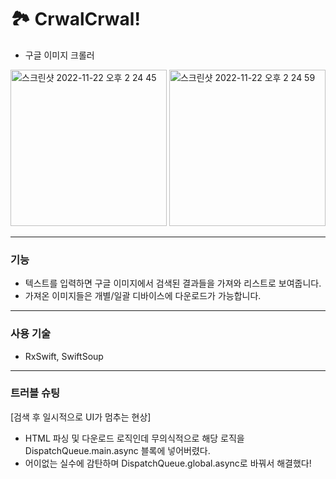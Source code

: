 # 🏞 CrwalCrwal!
 - 구글 이미지 크롤러
 <img width="250" alt="스크린샷 2022-11-22 오후 2 24 45" src="https://user-images.githubusercontent.com/44960073/203229197-a0eac7cb-68fe-4144-a0ed-e47fb53136b5.png">
 <img width="250" alt="스크린샷 2022-11-22 오후 2 24 59" src="https://user-images.githubusercontent.com/44960073/203230154-dbe6d847-46cf-4fb0-af2b-8a0a720f2d27.png">
 
 
---
### 기능
- 텍스트를 입력하면 구글 이미지에서 검색된 결과들을 가져와 리스트로 보여줍니다.
- 가져온 이미지들은 개별/일괄 디바이스에 다운로드가 가능합니다.


---
### 사용 기술
 - RxSwift, SwiftSoup


---
### 트러블 슈팅
 [검색 후 일시적으로 UI가 멈추는 현상]
  - HTML 파싱 및 다운로드 로직인데 무의식적으로 해당 로직을 DispatchQueue.main.async 블록에 넣어버렸다.
  - 어이없는 실수에 감탄하며 DispatchQueue.global.async로 바꿔서 해결했다!
 
